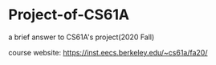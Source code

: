 # Project-of-CS61A
a brief answer to CS61A's project(2020 Fall)

course website: https://inst.eecs.berkeley.edu/~cs61a/fa20/

